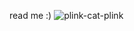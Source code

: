 read me :)
![plink-cat-plink](https://github.com/abegacheva/abegacheva.github.io/assets/144003753/77a5bd58-ae61-43d4-8511-7c5f04ca2c28)
